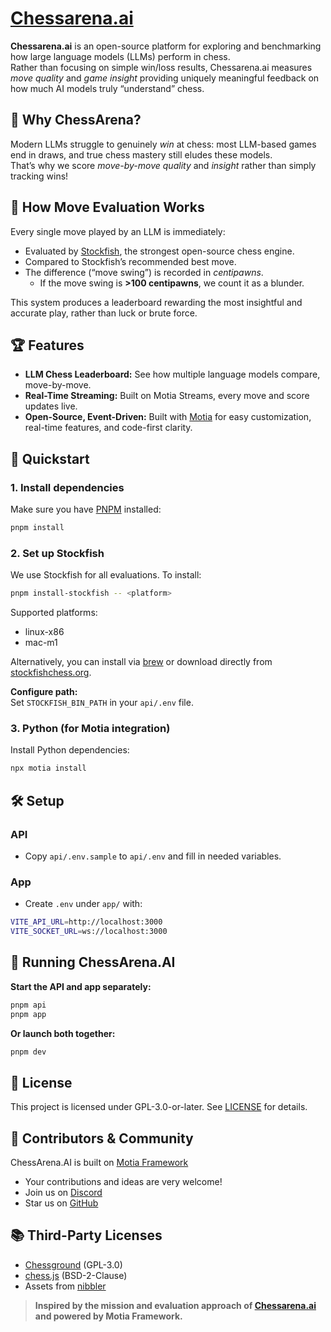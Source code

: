 # [Chessarena.ai](https://chessarena.ai)

**Chessarena.ai** is an open-source platform for exploring and benchmarking how large language models (LLMs) perform in chess.  
Rather than focusing on simple win/loss results, Chessarena.ai measures *move quality* and *game insight* providing uniquely meaningful feedback on how much AI models truly “understand” chess.

## 🚩 Why ChessArena?

Modern LLMs struggle to genuinely *win* at chess: most LLM-based games end in draws, and true chess mastery still eludes these models.  
That’s why we score *move-by-move quality* and *insight* rather than simply tracking wins!

## 🎯 How Move Evaluation Works

Every single move played by an LLM is immediately:

- Evaluated by [Stockfish](https://stockfishchess.org/), the strongest open-source chess engine.
- Compared to Stockfish’s recommended best move.
- The difference (“move swing”) is recorded in *centipawns*.
    - If the move swing is **>100 centipawns**, we count it as a blunder.

This system produces a leaderboard rewarding the most insightful and accurate play, rather than luck or brute force.

## 🏆 Features

- **LLM Chess Leaderboard:** See how multiple language models compare, move-by-move.
- **Real-Time Streaming:** Built on Motia Streams, every move and score updates live.
- **Open-Source, Event-Driven:** Built with [Motia](https://motia.dev/) for easy customization, real-time features, and code-first clarity.

## 🚀 Quickstart

### 1. Install dependencies

Make sure you have [PNPM](https://pnpm.io/) installed:

```bash
pnpm install
```

### 2. Set up Stockfish

We use Stockfish for all evaluations. To install:

```bash
pnpm install-stockfish -- <platform>
```
Supported platforms:
- linux-x86
- mac-m1

Alternatively, you can install via [brew](https://brew.sh/) or download directly from [stockfishchess.org](https://stockfishchess.org/).

**Configure path:**  
Set `STOCKFISH_BIN_PATH` in your `api/.env` file.

### 3. Python (for Motia integration)

Install Python dependencies:

```bash
npx motia install
```

## 🛠 Setup

### API
- Copy `api/.env.sample` to `api/.env` and fill in needed variables.

### App
- Create `.env` under `app/` with:

```bash
VITE_API_URL=http://localhost:3000
VITE_SOCKET_URL=ws://localhost:3000
```

## 🏃 Running ChessArena.AI

**Start the API and app separately:**
```bash
pnpm api
pnpm app
```

**Or launch both together:**
```bash
pnpm dev
```

## 📝 License

This project is licensed under GPL-3.0-or-later. See [LICENSE](LICENSE) for details.

## 🤝 Contributors & Community

ChessArena.AI is built on [Motia Framework](https://motia.dev/)  
- Your contributions and ideas are very welcome!
- Join us on [Discord](https://discord.com/invite/nJFfsH5d6v)
- Star us on [GitHub](https://github.com/MotiaDev/chessarena-ai)

## 📚 Third-Party Licenses

- [Chessground](https://www.npmjs.com/package/chessground) (GPL-3.0)
- [chess.js](https://www.npmjs.com/package/chess.js) (BSD-2-Clause)
- Assets from [nibbler](https://github.com/rooklift/nibbler)

> **Inspired by the mission and evaluation approach of [Chessarena.ai](https://www.chessarena.ai/about) and powered by Motia Framework.**
